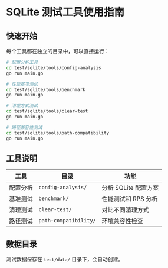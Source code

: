 # SQLite 测试工具使用指南

## 快速开始

每个工具都在独立的目录中，可以直接运行：

```bash
# 配置分析工具
cd test/sqlite/tools/config-analysis
go run main.go

# 性能基准测试
cd test/sqlite/tools/benchmark  
go run main.go

# 清理方式测试
cd test/sqlite/tools/clear-test
go run main.go

# 路径兼容性测试
cd test/sqlite/tools/path-compatibility
go run main.go
```

## 工具说明

| 工具 | 目录 | 功能 |
|------|------|------|
| 配置分析 | `config-analysis/` | 分析 SQLite 配置方案 |
| 基准测试 | `benchmark/` | 性能测试和 RPS 分析 |
| 清理测试 | `clear-test/` | 对比不同清理方式 |
| 路径测试 | `path-compatibility/` | 环境兼容性检查 |

## 数据目录

测试数据保存在 `test/data/` 目录下，会自动创建。